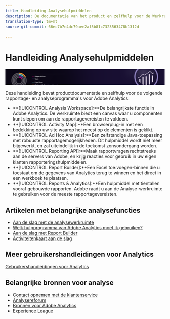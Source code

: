 ```yaml
---
title: Handleiding Analysehulpmiddelen
description: De documentatie van het product en zelfhulp voor de Werkruimte van de Analyse, de Kaart van de Activiteit, de Bouwer van het Rapport, het Melden API, en Rapporten & Analytics (vroeger Omniture de producten van Analytics).
translation-type: tm+mt
source-git-commit: 66ec7b7e4dc79aee2af5b81c7323563478b1312d

---
```



# Handleiding Analysehulpmiddelen

![Banner](../../assets/doc_banner_analyze.png)

Deze handleiding bevat productdocumentatie en zelfhulp voor de volgende rapportage- en analyseprogramma&#39;s voor Adobe Analytics:

* **[!UICONTROL Analysis Workspace]:**De belangrijkste functie in Adobe Analytics. De werkruimte biedt een canvas waar u componenten kunt slepen om aan de rapportagevereisten te voldoen.
* **[!UICONTROL Activity Map]:**Een browserplug-in met een bedekking op uw site waarop het meest op de elementen is geklikt.
* **[!UICONTROL Ad Hoc Analysis]:**Een zelfstandige Java-toepassing met robuuste rapportagemogelijkheden. Dit hulpmiddel wordt niet meer bijgewerkt, en zal uiteindelijk in de toekomst zonsondergang worden.
* **[!UICONTROL Reporting API]:**Maak rapportvragen rechtstreeks aan de servers van Adobe, en krijg reacties voor gebruik in uw eigen klanten rapporteringshulpmiddelen.
* **[!UICONTROL Report Builder]:**Een Excel toe:voegen-binnen die u toestaat om de gegevens van Analytics terug te winnen en het direct in een werkboek te plaatsen.
* **[!UICONTROL Reports & Analytics]:**Een hulpmiddel met tientallen vooraf gebouwde rapporten. Adobe raadt u aan de Analyse-werkruimte te gebruiken voor de meeste rapportagevereisten.

## Artikelen met belangrijke analysefuncties

* [Aan de slag met de analysewerkruimte](analysis-workspace/home.md)
* [Welk hulpprogramma van Adobe Analytics moet ik gebruiken?](/help/admin/c-analytics-product-comparison/which-analytics-tool.md)
* [Aan de slag met Report Builder](report-builder/home.md)
* [Activiteitenkaart aan de slag](activity-map/activity-map.md)

## Meer gebruikershandleidingen voor Analytics

[Gebruikershandleidingen voor Analytics](/help/landing/home.md)

## Belangrijke bronnen voor analyse

* [Contact opnemen met de klantenservice](https://helpx.adobe.com/contact/enterprise-support.ec.html)
* [Analysereforum](https://forums.adobe.com/community/experience-cloud/analytics-cloud/analytics)
* [Bronnen voor Adobe Analytics](https://forums.adobe.com/message/10660755)
* [Experience League](https://landing.adobe.com/experience-league/)
